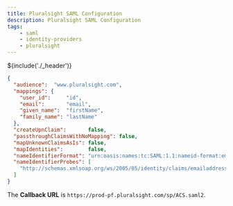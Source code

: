```yaml
---
title: Pluralsight SAML Configuration
description: Pluralsight SAML Configuration
tags:
    - saml
    - identity-providers
    - pluralsight
---
```


${include('./_header')}


```json
{
  "audience":  "www.pluralsight.com",
  "mappings": {
    "user_id":     "id",
    "email":       "email",
    "given_name":  "firstName",
    "family_name": "lastName"
  },
  "createUpnClaim":       false,
  "passthroughClaimsWithNoMapping": false,
  "mapUnknownClaimsAsIs": false,
  "mapIdentities":        false,
  "nameIdentifierFormat": "urn:oasis:names:tc:SAML:1.1:nameid-format:emailAddress",
  "nameIdentifierProbes": [
    "http://schemas.xmlsoap.org/ws/2005/05/identity/claims/emailaddress"
  ]
}
```

The **Callback URL** is `https://prod-pf.pluralsight.com/sp/ACS.saml2`.
